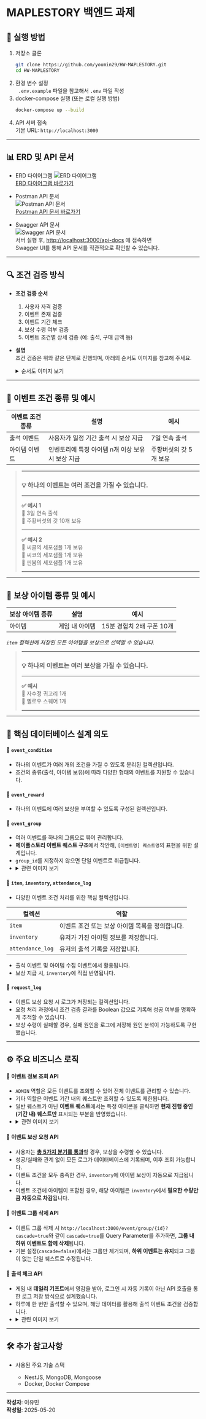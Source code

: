 # MAPLESTORY 백엔드 과제

## 🚀 실행 방법

1. 저장소 클론
   ```bash
   git clone https://github.com/youmin29/HW-MAPLESTORY.git
   cd HW-MAPLESTORY
   ```
2. 환경 변수 설정  
   ` .env.example` 파일을 참고해서 `.env` 파일 작성
3. docker-compose 실행 (또는 로컬 실행 방법)
   ```bash
   docker-compose up --build
   ```
4. API 서버 접속  
   기본 URL: `http://localhost:3000`

---

## 📊 ERD 및 API 문서

- ERD 다이어그램
  ![ERD 다이어그램](./docs/erd-diagram.png)  
  [ERD 다이어그램 바로가기](https://www.dbdiagram.io/d/HW-MAPLESTORY-6824347d5b2fc4582f8254b3)

- Postman API 문서  
  ![Postman API 문서](./docs/postman-api-image.png)  
  [Postman API 문서 바로가기](https://www.postman.com/youmin29/hw-maplestory/documentation/80y09ux/maplestory)

- Swagger API 문서  
  ![Swagger API 문서](./docs/swagger-api-image.png)  
  서버 실행 후, [http://localhost:3000/api-docs](http://localhost:3000/api-docs) 에 접속하면  
  Swagger UI를 통해 API 문서를 직관적으로 확인할 수 있습니다.

---

<span id="target-section"></span>

## 🔍 조건 검증 방식

- **조건 검증 순서**

  1. 사용자 자격 검증
  2. 이벤트 존재 검증
  3. 이벤트 기간 체크
  4. 보상 수령 여부 검증
  5. 이벤트 조건별 상세 검증 (예: 출석, 구매 금액 등)

- **설명**  
조건 검증은 위와 같은 단계로 진행되며, 아래의 순서도 이미지를 참고해 주세요.
   <details>
     <summary>순서도 이미지 보기</summary>
     <img src="./docs/condition-flow-chart.jpg" alt="조건 검증 순서도"   width="500" />
   </details>

---

## 🎯 이벤트 조건 종류 및 예시

| 이벤트 조건 종류 | 설명                                              | 예시                   |
| ---------------- | ------------------------------------------------- | ---------------------- |
| 출석 이벤트      | 사용자가 일정 기간 출석 시 보상 지급              | 7일 연속 출석          |
| 아이템 이벤트    | 인벤토리에 특정 아이템 n개 이상 보유 시 보상 지급 | 주황버섯의 갓 5개 보유 |

> ---
>
> ### 💡 하나의 이벤트는 여러 조건을 가질 수 있습니다.
>
> ---
>
> **✅ 예시 1**  
> 🔹 3일 연속 출석  
> 🔹 주황버섯의 갓 10개 보유
>
> ---
>
> **✅ 예시 2**  
> 🔹 씨클의 세포샘플 1개 보유  
> 🔹 씨코의 세포샘플 1개 보유  
> 🔹 핀붐의 세포샘플 1개 보유
>
> ---

---

## 🎁 보상 아이템 종류 및 예시

| 보상 아이템 종류 | 설명           | 예시                      |
| ---------------- | -------------- | ------------------------- |
| 아이템           | 게임 내 아이템 | 15분 경험치 2배 쿠폰 10개 |

_`item` 컬렉션에 저장된 모든 아이템을 보상으로 선택할 수 있습니다._

> ---
>
> ### 💡 하나의 이벤트는 여러 보상을 가질 수 있습니다.
>
> ---
>
> **✅ 예시**  
> 🔹 자수정 귀고리 1개  
> 🔹 옐로우 스퀘어 1개
>
> ---

---

## 📌 핵심 데이터베이스 설계 의도

#### 📁 `event_condition`

- 하나의 이벤트가 여러 개의 조건을 가질 수 있도록 분리된 컬렉션입니다.
- 조건의 종류(출석, 아이템 보유)에 따라 다양한 형태의 이벤트를 지원할 수 있습니다.

#### 📁 `event_reward`

- 하나의 이벤트에 여러 보상을 부여할 수 있도록 구성된 컬렉션입니다.

#### 📁 `event_group`

- 여러 이벤트를 하나의 그룹으로 묶어 관리합니다.
- **메이플스토리 이벤트 퀘스트 구조**에서 착안해, `[이벤트명] 퀘스트명`의 표현을 위한 설계입니다.
- `group_id`를 지정하지 않으면 단일 이벤트로 취급됩니다.
- <details>
    <summary>관련 이미지 보기</summary>
    <img src="./docs/event-group-description.png" alt="EventGroup 설계 이유" width="500" />
  </details>

#### 📁 `item`, `inventory`, `attendance_log`

- 다양한 이벤트 조건 처리를 위한 핵심 컬렉션입니다.

| 컬렉션           | 역할                                            |
| ---------------- | ----------------------------------------------- |
| `item`           | 이벤트 조건 또는 보상 아이템 목록을 정의합니다. |
| `inventory`      | 유저가 가진 아이템 정보를 저장합니다.           |
| `attendance_log` | 유저의 출석 기록을 저장합니다.                  |

- 출석 이벤트 및 아이템 수집 이벤트에서 활용됩니다.
- 보상 지급 시, `inventory`에 직접 반영됩니다.

#### 📁 `request_log`

- 이벤트 보상 요청 시 로그가 저장되는 컬렉션입니다.
- 요청 처리 과정에서 조건 검증 결과를 Boolean 값으로 기록해 성공 여부를 명확하게 추적할 수 있습니다.
- 보상 수령이 실패할 경우, 실패 원인을 로그에 저장해 원인 분석이 가능하도록 구현했습니다.

---

## ⚙️ 주요 비즈니스 로직

#### 🔑 이벤트 정보 조회 API

- `ADMIN` 역할은 모든 이벤트를 조회할 수 있어 전체 이벤트를 관리할 수 있습니다.
- 기타 역할은 이벤트 기간 내의 퀘스트만 조회할 수 있도록 제한됩니다.
- 일반 퀘스트가 아닌 **이벤트 퀘스트**에서는 특정 아이콘을 클릭하면 **현재 진행 중인(기간 내) 퀘스트만** 표시되는 부분을 반영했습니다.
- <details>
    <summary>관련 이미지 보기</summary>
    <img src="./docs/maplestory-event-icon.png" alt="메이플스토리 이벤트 퀘스트 아이콘" width="100" />
  </details>

#### 🔑 이벤트 보상 요청 API

- 사용자는 <a href="#target-section">**총 5가지 분기를 통과**</a>할 경우, 보상을 수령할 수 있습니다.
- 성공/실패와 관계 없이 모든 로그가 데이터베이스에 기록되며, 이후 조회 가능합니다.
- 이밴트 조건을 모두 충족한 경우, `inventory`에 아이템 보상이 자동으로 지급됩니다.
- 이벤트 조건에 아이템이 포함된 경우, 해당 아이템은 `inventory`에서 **필요한 수량만큼 자동으로 차감**됩니다.

#### 🔑 이벤트 그룹 삭제 API

- 이벤트 그룹 삭제 시 `http://localhost:3000/event/group/{id}?cascade=true`와 같이 `cascade=true`를 Query Parameter를 추가하면, **그룹 내 하위 이벤트도 함께 삭제**됩니다.
- 기본 설정(`cascade=false`)에서는 그룹만 제거되며, **하위 이벤트는 유지**되고 그룹이 없는 단일 퀘스트로 수정됩니다.

#### 🔑 출석 체크 API

- 게임 내 **데일리 기프트**에서 영감을 받아, 로그인 시 자동 기록이 아닌 API 호출을 통한 로그 저장 방식으로 설계했습니다.
- 하루에 한 번만 출석할 수 있으며, 해당 데이터를 활용해 출석 이벤트 조건을 검증합니다.
- <details>
    <summary>관련 이미지 보기</summary>
    <img src="./docs/maplestory-daily-gift.jpg" alt="메이플스토리 데일리 기프트 이미지" width="400" />
  </details>

---

## 🛠️ 추가 참고사항

- 사용된 주요 기술 스택

  - NestJS, MongoDB, Mongoose
  - Docker, Docker Compose

---

**작성자**: 이유민  
**작성일**: 2025-05-20
